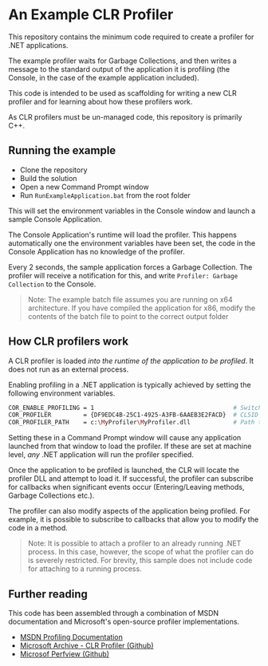 # An Example CLR Profiler

This repository contains the minimum code required to create a profiler for .NET applications.

The example profiler waits for Garbage Collections, and then writes a message to the standard output of the application it is profiling (the Console, in the case of the example application included).

This code is intended to be used as scaffolding for writing a new CLR profiler and for learning about how these profilers work.

As CLR profilers must be un-managed code, this repository is primarily C++.

## Running the example

- Clone the repository
- Build the solution
- Open a new Command Prompt window
- Run `RunExampleApplication.bat` from the root folder

This will set the environment variables in the Console window and launch a sample Console Application.

The Console Application's runtime will load the profiler. This happens automatically one the environment variables have been set, the code in the Console Application has no knowledge of the profiler.

Every 2 seconds, the sample application forces a Garbage Collection. The profiler will receive a notification for this, and write `Profiler: Garbage Collection` to the Console.

> Note: The example batch file assumes you are running on x64 architecture. If you have compiled the application for x86, modify the contents of the batch file to point to the correct output folder

## How CLR profilers work

A CLR profiler is loaded _into the runtime of the application to be profiled_. It does not run as an external process.

Enabling profiling in a .NET application is typically achieved by setting the following environment variables.

```bash
COR_ENABLE_PROFILING = 1                                       # Switch on profiling
COR_PROFILER         = {DF9EDC4B-25C1-4925-A3FB-6AAEB3E2FACD}  # CLSID of the profiler
COR_PROFILER_PATH    = c:\MyProfiler\MyProfiler.dll            # Path to the profiler's DLL
```

Setting these in a Command Prompt window will cause any application launched from that window to load the profiler. If these are set at machine level, _any_ .NET application will run the profiler specified. 

Once the application to be profiled is launched, the CLR will locate the profiler DLL and attempt to load it. If successful, the profiler can subscribe for callbacks when significant events occur (Entering/Leaving methods, Garbage Collections etc.).

The profiler can also modify aspects of the application being profiled. For example, it is possible to subscribe to callbacks that allow you to modify the code in a method.

> Note: It is possible to attach a profiler to an already running .NET process. In this case, however, the scope of what the profiler can do is severely restricted. For brevity, this sample does not include code for attaching to a running process.

## Further reading

This code has been assembled through a combination of MSDN documentation and Microsoft's open-source profiler implementations.

- [MSDN Profiling Documentation](https://msdn.microsoft.com/en-us/library/bb384493(v=vs.100).aspx)
- [Microsoft Archive - CLR Profiler (Github)](https://github.com/MicrosoftArchive/clrprofiler)
- [Microsof Perfview (Github)](https://github.com/Microsoft/perfview)
